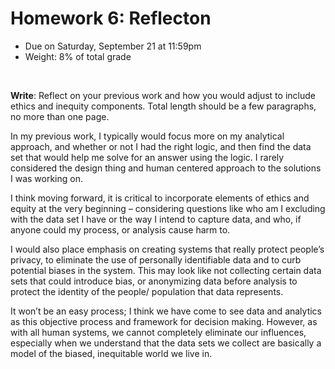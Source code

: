 # Homework 6: Reflecton

- Due on Saturday, September 21 at 11:59pm
- Weight: 8% of total grade

<br>

**Write**: Reflect on your previous work and how you would adjust to include ethics and inequity components. Total length should be a few paragraphs, no more than one page.


In my previous work, I typically would focus more on my analytical approach, and whether or not I had the right logic, and then find the data set that would help me solve for an answer using the logic. I rarely considered the design thing and human centered approach to the solutions I was working on. 

I think moving forward, it is critical to incorporate elements of ethics and equity at the very beginning – considering questions like who am I excluding with the data set I have or the way I intend to capture data, and who, if anyone could my process, or analysis cause harm to. 

I would also place emphasis on creating systems that really protect people’s privacy, to eliminate the use of personally identifiable data and to curb potential biases in the system. This may look like not collecting certain data sets that could introduce bias, or anonymizing data before analysis to protect the identity of the people/ population that data represents. 

It won’t be an easy process; I think we have come to see data and analytics as this objective process and framework for decision making. However, as with all human systems, we cannot completely eliminate our influences, especially when we understand that the data sets we collect are basically a model of the biased, inequitable world we live in. 
